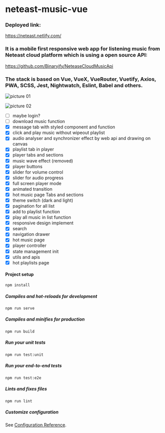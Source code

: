 # neteast-music-vue

### Deployed link:
https://neteast.netlify.com/

### It is a mobile first responsive web app for listening music from Neteast cloud platform which is using a open source API: 
https://github.com/Binaryify/NeteaseCloudMusicApi

### The stack is based on Vue, VueX, VueRouter, Vuetify, Axios, PWA, SCSS, Jest, Nightwatch, Eslint, Babel and others.

![picture 01](https://github.com/tatoMa/neteast-cloud-music-player/blob/master/01.jpg?raw=true)

![picture 02](https://github.com/tatoMa/neteast-cloud-music-player/blob/master/02.jpg?raw=true)

- [ ] maybe login?
- [ ] download music function
- [x] message tab with styled component and function
- [x] click and play music without wipeout playlist
- [x] audio analyser and synchronizer effect by web api and drawing on canvas
- [x] playlist tab in player
- [x] player tabs and sections
- [x] music wave effect (removed)
- [x] player buttons
- [x] slider for volume control
- [x] slider for audio progress
- [x] full screen player mode
- [x] animated transition
- [x] hot music page Tabs and sections
- [x] theme switch (dark and light)
- [x] pagination for all list
- [x] add to playlist function
- [x] play all music in list function
- [x] responsive design implement
- [x] search
- [x] navigation drawer
- [x] hot music page 
- [x] player controller
- [x] state management init
- [x] utils and apis
- [x] hot playlists page 

#### Project setup
```
npm install
```

##### Compiles and hot-reloads for development
```
npm run serve
```

##### Compiles and minifies for production
```
npm run build
```

##### Run your unit tests
```
npm run test:unit
```

##### Run your end-to-end tests
```
npm run test:e2e
```

##### Lints and fixes files
```
npm run lint
```

##### Customize configuration
See [Configuration Reference](https://cli.vuejs.org/config/).
